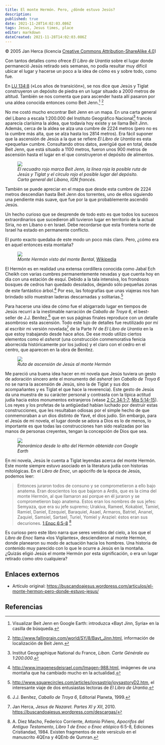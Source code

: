 ```yaml
---
title: El monte Hermón. Pero, ¿dónde estuvo Jesús?
description: 
published: true
date: 2021-11-28T14:02:03.086Z
tags: Jesus, Jesus times, place
editor: markdown
dateCreated: 2021-11-28T14:02:03.086Z
---
```


<p class="v-card v-sheet theme--light gray lighten-3 px-2">© 2005 Jan Herca (licencia <a href="/es/license">Creative Commons Attribution-ShareAlike 4.0</a>)</p>

Con tantos detalles como ofrece _El Libro de Urantia_ sobre el lugar donde permaneció Jesús retirado seis semanas, no podía resultar muy difícil ubicar el lugar y hacerse un poco a la idea de cómo es y sobre todo, como fue.

En <a id="a14_3"></a>[LU 134:8](/es/The_Urantia_Book/134#p8) («Los años de transición»), se nos dice que Jesús y Tiglat construyeron un depósito de piedra en un lugar situado a 2000 metros de altitud. También se nos comenta que para ascender hasta allí pasaron por una aldea conocida entonces como Beit Jenn.[^1] [^2]

No me costó mucho encontrar Beit Jenn en un mapa. En una carta general del Líbano a escala 1:200.000 del Instituto Geográfico Nacional[^3] francés aparecía clarísima la aldea, que todavía hoy existe y se llama Beït Jinn. Además, cerca de la aldea se alza una cumbre de 2224 metros (pero no es la cumbre más alta, que se alza hasta los 2814 metros). Era fácil suponer que la ascensión de Jesús a la que se refiere _El Libro de Urantia_ es esta «pequeña» cumbre. Consultando otros datos, averigüé que en total, desde Beit Jenn, que está situado a 1100 metros, fueron unos 900 metros de ascensión hasta el lugar en el que construyeron el depósito de alimentos.

<figure id="Hermon_figure_1" class="image urantiapedia">
<img src="/image/article/Jan_Herca/Mount_Hermon_But_where_was_Jesus/libano-eng-m06.jpg">
<figcaption><em>El recuadro rojo marca Beit Jenn, la línea roja la posible ruta de Jesús y Tiglat y el círculo rojo el posible lugar del depósito. Carta general del Líbano, IGN francés.</em></figcaption>
</figure>

También se puede apreciar en el mapa que desde esta cumbre de 2224 metros descendían hasta Beit Jenn dos torrentes, uno de ellos siguiendo una pendiente más suave, que fue por la que probablemente ascendió Jesús.

Un hecho curioso que se desprende de todo esto es que todos los sucesos extraordinarios que sucedieron allí tuvieron lugar en territorio de la actual Siria, no en Líbano o en Israel. Debe recordarse que esta frontera norte de Israel ha estado en permanente conflicto.

El punto exacto quedaba de este modo un poco más claro. Pero, ¿cómo era en aquel entonces esta montaña?

<figure id="Hermon_figure_2" class="image urantiapedia">
<img src="/image/article/Jan_Herca/Mount_Hermon_But_where_was_Jesus/800px-Hermonsnow.jpg">
<figcaption><em>Monte Hermón visto del monte Bental</em>, <a href="http://en.wikipedia.org/wiki/File:Hermonsnow.jpg" target="_blank">Wikipedia</a></figcaption>
</figure>

El Hermón es en realidad una extensa cordillera conocida como Jabal Ech Cheikh con varias cumbres permanentemente nevadas y que cuenta hoy en día con una estación de esquí. Debido a la tala intensiva, los frondosos bosques de cedros han quedado desolados, dejando sólo pequeñas zonas de este fantástico árbol.[^4] Por eso, las fotografías que unas viajeras nos han brindado sólo muestran laderas descarnadas y solitarias.[^5]

Para hacerse una idea de cómo fue el abigarrado lugar en tiempos de Jesús recurrí a la inestimable narración de _Caballo de Troya 6_, el best-seller de J.J. Benítez,[^6] que en sus páginas finales reproduce con un detalle asombroso esta ascensión. Todo este lujo de detalles fue reutilizado por mí al escribir mi versión novelada[^7] de la Parte IV de _El Libro de Urantia_ en la que estoy trabajando desde hace años. De ese modo utilizo ciertos elementos como el _asherat_ (una construcción conmemorativa fenicia aborrecida históricamente por los judíos) y el claro con el cedro en el centro, que aparecen en la obra de Benítez.

<figure id="Hermon_figure_3" class="image urantiapedia">
<img src="/image/article/Jan_Herca/Mount_Hermon_But_where_was_Jesus/hermon_ascension.PNG">
<figcaption><em>Ruta de ascensión de Jesús al monte Hermón</em></figcaption>
</figure>

Me pareció una buena idea hacer en mi novela que Jesús tuviera un gesto de adoración sincero ante el monumento del _asherat_ (en _Caballo de Troya 6_ no se narra la ascensión de Jesús, sino la de Tiglat y sus dos acompañantes y es Tiglat el que hace la reverencia). Este gesto de Jesús da una muestra de su carácter personal y contrasta con la típica actitud judía hacia estos monumentos extranjeros (véase [2 Cr 34:1-7](/es/Bible/2_Chronicles/34#v1); [Miq 5:14-15](/es/Bible/Micah/5#v14)). Los reyes y los profetas de la antigüedad habían luchado por destruir estas construcciones, que les resultaban odiosas por el simple hecho de que conmemoraban a un dios distinto de Yavé, el dios judío. Sin embargo, para el Jesús de mi novela, el lugar donde se adora a Dios es lo de menos, lo importante es que todas las construcciones han sido realizadas por las manos de personas creyentes, tengan la concepción de Dios que sea.

<figure id="Hermon_figure_4" class="image urantiapedia">
<img src="/image/article/Jan_Herca/Mount_Hermon_But_where_was_Jesus/hermon_panoramica.PNG">
<figcaption><em>Panorámica desde lo alto del Hermón obtenida con Google Earth</em></figcaption>
</figure>

En mi novela, Jesús le cuenta a Tiglat leyendas acerca del monte Hermón. Este monte siempre estuvo asociado en la literatura judía con historias mitológicas. En el _Libro de Enoc_, un apócrifo de la época de Jesús, podemos leer:

> Entonces juraron todos de consuno y se comprometieron a ello bajo anatema. Eran doscientos los que bajaron a Ardis, que es la cima del monte Hermón, al que llamaron así porque en él juraron y se comprometieron bajo anatema. Estos eran los nombres de sus jefes: Semyaza, que era su jefe supremo; Urakiva, Rameel, Kokabiel, Tamiel, Ramiel, Daniel, Ezequiel, Baraquiel, Asael, Armaros, Batriel, Ananel, Zaquiel, Samsiel, Sartael, Turiel, Yomiel y Araziel: éstos eran sus decuriones. [1 Enoc 6:5-8](/es/Bible/Enoch/6#v5) [^8]

Es curioso pero este libro narra que seres venidos del cielo, a los que el _Libro de Enoc_ llama «los Vigilantes», desciendieron al monte Hermón, donde planearon su modo de actuación hacia los hombres. Una historia de contenido muy parecido con lo que le ocurre a Jesús en la montaña. ¿Quizás eligió Jesús el monte Hermón por esta significación, o era un lugar retirado como otro cualquiera?

## Enlaces externos

* Artículo original: https://buscandoajesus.wordpress.com/articulos/el-monte-hermon-pero-donde-estuvo-jesus/

## Referencias

[^1]: Visualizar Beit Jenn en Google Earth: introduzca «Bayt Jinn, Syria» en la casilla de búsqueda.

[^2]: http://www.fallingrain.com/world/SY/8/Bayt_Jinn.html, información de localización de Beit Jenn.

[^3]: Institut Geographique National du France, _Liban. Carte Générale au 1:200.000_.

[^4]: http://www.imagenesdeisrael.com/Imagen-988.html, imágenes de una montaña que ha cambiado mucho en la actualidad.

[^5]: http://www.squarecircles.com/articles/joysastrip/joysastoryD2.htm, el interesante viaje de dos entusiastas lectoras de _El Libro de Urantia_.

[^6]: J.J. Benítez, _Caballo de Troya 6_, Editorial Planeta, 1999.

[^7]: Jan Herca, _Jesus de Nazaret. Partes XI y XII_, 2010. https://buscandoajesus.wordpress.com/descargas/

[^8]: A. Diez Macho, Federico Corriente, Antonio Piñero, _Apocrifos del Antiguo Testamento_, _Libro 1 de Enoc o Enoc etiópico_ 6:5-8, Ediciones Cristiandad, 1984. Existen fragmentos de este versículo en el manuscrito 4QEna y 4QEnb de Qumran.